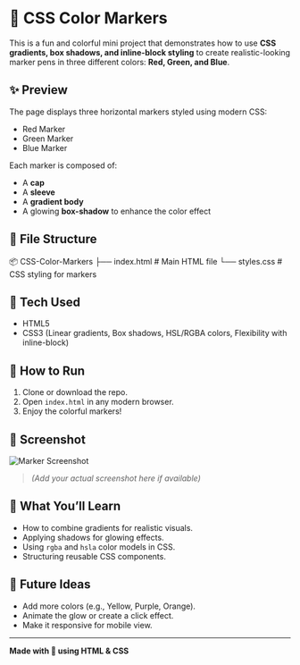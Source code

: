 # 🎨 CSS Color Markers

This is a fun and colorful mini project that demonstrates how to use **CSS gradients, box shadows, and inline-block styling** to create realistic-looking marker pens in three different colors: **Red, Green, and Blue**.

## ✨ Preview

The page displays three horizontal markers styled using modern CSS:

- Red Marker
- Green Marker
- Blue Marker

Each marker is composed of:
- A **cap**
- A **sleeve**
- A **gradient body**
- A glowing **box-shadow** to enhance the color effect

## 📁 File Structure

📦 CSS-Color-Markers
├── index.html # Main HTML file
└── styles.css # CSS styling for markers


## 🧪 Tech Used

- HTML5
- CSS3 (Linear gradients, Box shadows, HSL/RGBA colors, Flexibility with inline-block)

## 🚀 How to Run

1. Clone or download the repo.
2. Open `index.html` in any modern browser.
3. Enjoy the colorful markers!

## 📸 Screenshot

![Marker Screenshot](https://via.placeholder.com/800x200.png?text=CSS+Markers+Preview)

> *(Add your actual screenshot here if available)*

## 🧠 What You’ll Learn

- How to combine gradients for realistic visuals.
- Applying shadows for glowing effects.
- Using `rgba` and `hsla` color models in CSS.
- Structuring reusable CSS components.

## 🔧 Future Ideas

- Add more colors (e.g., Yellow, Purple, Orange).
- Animate the glow or create a click effect.
- Make it responsive for mobile view.

---

**Made with 💙 using HTML & CSS**
